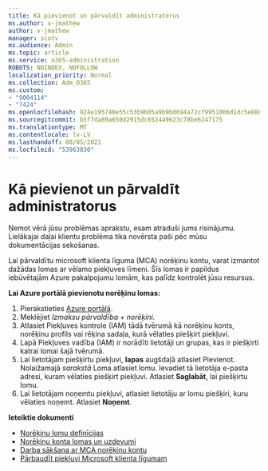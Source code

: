```yaml
---
title: Kā pievienot un pārvaldīt administratorus
ms.author: v-jmathew
author: v-jmathew
manager: scotv
ms.audience: Admin
ms.topic: article
ms.service: o365-administration
ROBOTS: NOINDEX, NOFOLLOW
localization_priority: Normal
ms.collection: Adm_O365
ms.custom:
- "9004114"
- "7424"
ms.openlocfilehash: 924e195740e55c53b9605a9b9bd694a72cf9951006d1dc5e888023cd6e3f9d45
ms.sourcegitcommit: b5f7da89a650d2915dc652449623c78be6247175
ms.translationtype: MT
ms.contentlocale: lv-LV
ms.lasthandoff: 08/05/2021
ms.locfileid: "53963830"
---
```

# <a name="how-to-add-and-manage-admins"></a>Kā pievienot un pārvaldīt administratorus

Ņemot vērā jūsu problēmas aprakstu, esam atraduši jums risinājumu. Lielākajai daļai klientu problēma tika novērsta paši pēc mūsu dokumentācijas sekošanas.

Lai pārvaldītu microsoft klienta līguma (MCA) norēķinu kontu, varat izmantot dažādas lomas ar vēlamo piekļuves līmeni. Šīs lomas ir papildus iebūvētajām Azure pakalpojumu lomām, kas palīdz kontrolēt jūsu resursus.

**Lai Azure portālā pievienotu norēķinu lomas:**

1. Pierakstieties [Azure portālā](https://portal.azure.com/).
2. Meklējiet *Izmaksu pārvaldība + norēķini*.
3. Atlasiet Piekļuves kontrole (IAM) tādā tvērumā kā norēķinu konts, norēķinu profils vai rēķina sadaļa, kurā vēlaties piešķirt piekļuvi.
4. Lapā Piekļuves vadība (IAM) ir norādīti lietotāji un grupas, kas ir piešķirti katrai lomai šajā tvērumā.
5. Lai lietotājam piešķirtu piekļuvi, **lapas** augšdaļā atlasiet Pievienot. Nolaižamajā *sarakstā* Loma atlasiet lomu. Ievadiet tā lietotāja e-pasta adresi, kuram vēlaties piešķirt piekļuvi. Atlasiet **Saglabāt**, lai piešķirtu lomu.
6. Lai lietotājam noņemtu piekļuvi, atlasiet lietotāju ar lomu piešķiri, kuru vēlaties noņemt. Atlasiet **Noņemt**.

**Ieteiktie dokumenti**

- [Norēķinu lomu definīcijas](https://docs.microsoft.com/azure/cost-management-billing/manage/understand-mca-roles)
- [Norēķinu konta lomas un uzdevumi](https://docs.microsoft.com/azure/cost-management-billing/manage/understand-mca-roles#billing-account-roles-and-tasks)
- [Darba sākšana ar MCA norēķinu kontu](https://docs.microsoft.com/azure/cost-management-billing/understand/mca-overview)
- [Pārbaudīt piekļuvi Microsoft klienta līgumam](https://docs.microsoft.com/azure/cost-management-billing/manage/change-credit-card?WT.mc_id=Portal-Microsoft_Azure_Support%22%20%5Cl%20%22manage-credit-cards-for-a-microsoft-customer-agreement%22%20%5Ct%20%22_blank#check-the-type-of-your-account)
